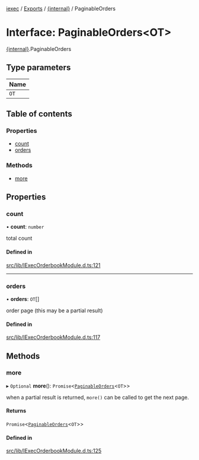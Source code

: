 [iexec](../README.md) / [Exports](../modules.md) / [{internal}](../modules/internal_.md) / PaginableOrders

# Interface: PaginableOrders<OT\>

[{internal}](../modules/internal_.md).PaginableOrders

## Type parameters

| Name |
| :------ |
| `OT` |

## Table of contents

### Properties

- [count](internal_.PaginableOrders.md#count)
- [orders](internal_.PaginableOrders.md#orders)

### Methods

- [more](internal_.PaginableOrders.md#more)

## Properties

### count

• **count**: `number`

total count

#### Defined in

[src/lib/IExecOrderbookModule.d.ts:121](https://github.com/iExecBlockchainComputing/iexec-sdk/blob/4161173/src/lib/IExecOrderbookModule.d.ts#L121)

___

### orders

• **orders**: `OT`[]

order page (this may be a partial result)

#### Defined in

[src/lib/IExecOrderbookModule.d.ts:117](https://github.com/iExecBlockchainComputing/iexec-sdk/blob/4161173/src/lib/IExecOrderbookModule.d.ts#L117)

## Methods

### more

▸ `Optional` **more**(): `Promise`<[`PaginableOrders`](internal_.PaginableOrders.md)<`OT`\>\>

when a partial result is returned, `more()` can be called to get the next page.

#### Returns

`Promise`<[`PaginableOrders`](internal_.PaginableOrders.md)<`OT`\>\>

#### Defined in

[src/lib/IExecOrderbookModule.d.ts:125](https://github.com/iExecBlockchainComputing/iexec-sdk/blob/4161173/src/lib/IExecOrderbookModule.d.ts#L125)

